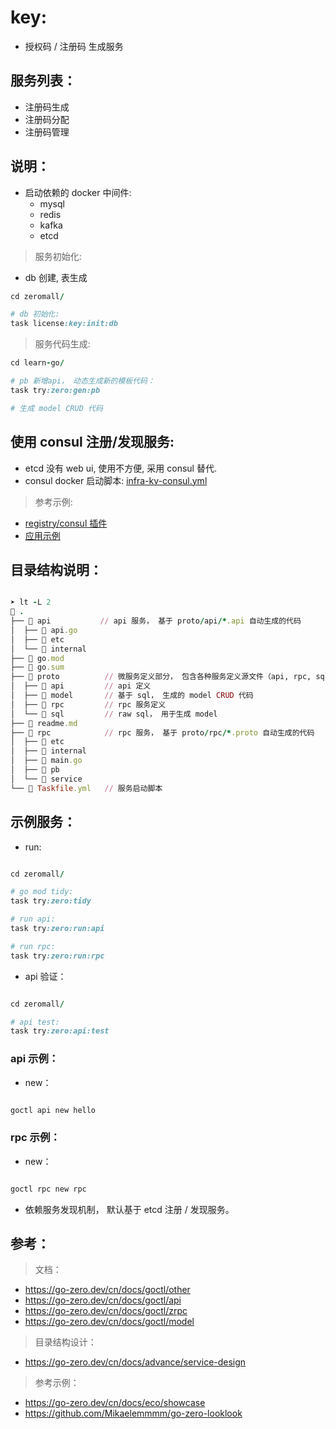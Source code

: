 # key:

- 授权码 / 注册码 生成服务

## 服务列表：

- 注册码生成
- 注册码分配
- 注册码管理

## 说明：

- 启动依赖的 docker 中间件:
    - mysql
    - redis
    - kafka
    - etcd

> 服务初始化:

- db 创建, 表生成

```ruby
cd zeromall/

# db 初始化:
task license:key:init:db

```

> 服务代码生成:

```ruby
cd learn-go/

# pb 新增api， 动态生成新的模板代码：
task try:zero:gen:pb

# 生成 model CRUD 代码


```

## 使用 consul 注册/发现服务:

- etcd 没有 web ui, 使用不方便, 采用 consul 替代.
- consul docker 启动脚本: [infra-kv-consul.yml](../../../../deploy/local/infra-kv-consul.yml)

> 参考示例:

- [registry/consul 插件](https://github.com/zeromicro/zero-contrib/blob/main/zrpc/registry/consul/README.md)
- [应用示例](https://github.com/zeromicro/zero-examples/blob/main/discovery/consul/server/etc/consul.yaml)

## 目录结构说明：

```ruby

➤ lt -L 2
 .
├──  api           // api 服务， 基于 proto/api/*.api 自动生成的代码
│  ├──  api.go
│  ├──  etc
│  └──  internal
├──  go.mod
├──  go.sum
├──  proto          // 微服务定义部分， 包含各种服务定义源文件（api, rpc, sql)
│  ├──  api         // api 定义
│  ├──  model       // 基于 sql， 生成的 model CRUD 代码
│  ├──  rpc         // rpc 服务定义
│  └──  sql         // raw sql， 用于生成 model
├──  readme.md
├──  rpc            // rpc 服务， 基于 proto/rpc/*.proto 自动生成的代码
│  ├──  etc
│  ├──  internal
│  ├──  main.go
│  ├──  pb
│  └──  service
└──  Taskfile.yml   // 服务启动脚本


```

## 示例服务：

- run:

```ruby

cd zeromall/

# go mod tidy:
task try:zero:tidy 

# run api:
task try:zero:run:api

# run rpc:
task try:zero:run:rpc

```

- api 验证：

```ruby

cd zeromall/

# api test:
task try:zero:api:test

```

### api 示例：

- new：

```ruby

goctl api new hello

```

### rpc 示例：

- new：

```ruby

goctl rpc new rpc
```

- 依赖服务发现机制， 默认基于 etcd 注册 / 发现服务。

## 参考：

> 文档：

- https://go-zero.dev/cn/docs/goctl/other
- https://go-zero.dev/cn/docs/goctl/api
- https://go-zero.dev/cn/docs/goctl/zrpc
- https://go-zero.dev/cn/docs/goctl/model

> 目录结构设计：

- https://go-zero.dev/cn/docs/advance/service-design

> 参考示例：

- https://go-zero.dev/cn/docs/eco/showcase
- https://github.com/Mikaelemmmm/go-zero-looklook
